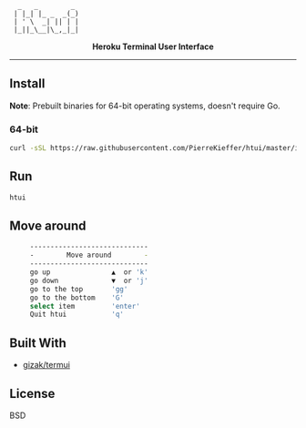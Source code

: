 

```
  _   _        _ 
 | |_| |_ _  _(_)                 
 | ' \  _| || | |
 |_||_\__|\_,_|_|

```
<div align="center">

**Heroku Terminal User Interface**


<!-- <img src="" /> -->


</div>

---



## Install 

**Note**: Prebuilt binaries for 64-bit operating systems, doesn't require Go.

### 64-bit

```bash 
curl -sSL https://raw.githubusercontent.com/PierreKieffer/htui/master/install/install_htui64.sh | bash
```

## Run 
```bash
htui
```

## Move around
```bash
     -----------------------------
     -        Move around        -
     -----------------------------
     go up               ▲  or 'k'
     go down             ▼  or 'j'
     go to the top       'gg'
     go to the bottom    'G'
     select item         'enter'
     Quit htui           'q'
```


## Built With

- [gizak/termui](https://github.com/gizak/termui)


## License 
BSD




